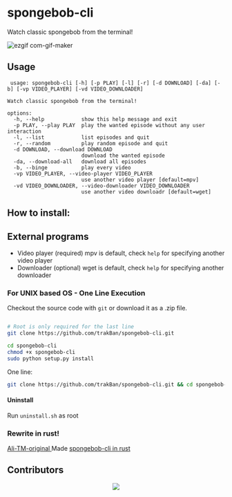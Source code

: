# spongebob-cli
Watch classic spongebob from the terminal!

![ezgif com-gif-maker](https://user-images.githubusercontent.com/81049050/165950004-a21d0199-79b5-4ebe-b733-94df1fee918e.gif)

## Usage
```
 usage: spongebob-cli [-h] [-p PLAY] [-l] [-r] [-d DOWNLOAD] [-da] [-b] [-vp VIDEO_PLAYER] [-vd VIDEO_DOWNLOADER]

Watch classic spongebob from the terminal!

options:
  -h, --help            show this help message and exit
  -p PLAY, --play PLAY  play the wanted episode without any user interaction
  -l, --list            list episodes and quit
  -r, --random          play random episode and quit
  -d DOWNLOAD, --download DOWNLOAD
                        download the wanted episode
  -da, --download-all   download all episodes
  -b, --binge           play every video
  -vp VIDEO_PLAYER, --video-player VIDEO_PLAYER
                        use another video player [default=mpv]
  -vd VIDEO_DOWNLOADER, --video-downloader VIDEO_DOWNLOADER
                        use another video downloadr [default=wget]
```

## How to install:

## External programs
  - Video player (required) mpv is default, check ```help``` for specifying another video player
  - Downloader (optional) wget is default, check ```help``` for specifying another downloader 

### For UNIX based OS - One Line Execution
Checkout the source code with `git` or download it as a .zip file.
```bash

# Root is only required for the last line
git clone https://github.com/trakBan/spongebob-cli.git

cd spongebob-cli
chmod +x spongebob-cli
sudo python setup.py install
```

One line: 
```bash
git clone https://github.com/trakBan/spongebob-cli.git && cd spongebob-cli && chmod +x spongebob-cli && sudo python setup.py install
```

#### Uninstall
Run ```uninstall.sh``` as root

### Rewrite in rust!
 [Ali-TM-original ](https://github.com/Ali-TM-original) Made [spongebob-cli in rust](https://github.com/Ali-TM-original/SpongbobCli-Rust)
 
## Contributors
<div align="center">
	<a href="https://github.com/trakBan/spongebob-cli/graphs/contributors">
  	<img src="https://contrib.rocks/image?repo=trakBan/spongebob-cli" />
	</a>
</div>
